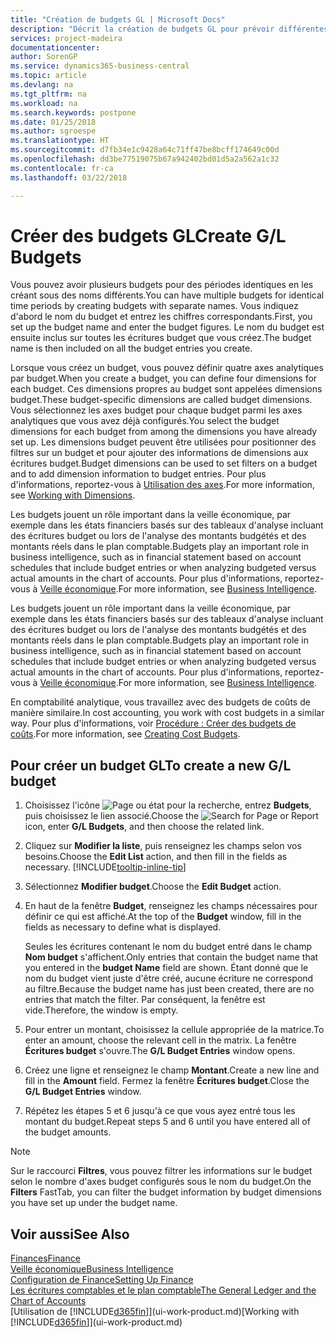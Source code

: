 ```yaml
---
title: "Création de budgets GL | Microsoft Docs"
description: "Décrit la création de budgets GL pour prévoir différentes activités financières et affecter des dimensions à des fins de veille économique."
services: project-madeira
documentationcenter: 
author: SorenGP
ms.service: dynamics365-business-central
ms.topic: article
ms.devlang: na
ms.tgt_pltfrm: na
ms.workload: na
ms.search.keywords: postpone
ms.date: 01/25/2018
ms.author: sgroespe
ms.translationtype: HT
ms.sourcegitcommit: d7fb34e1c9428a64c71ff47be8bcff174649c00d
ms.openlocfilehash: dd3be77519075b67a942402bd01d5a2a562a1c32
ms.contentlocale: fr-ca
ms.lasthandoff: 03/22/2018

---
```

# <a name="create-gl-budgets"></a><span data-ttu-id="f74af-103">Créer des budgets GL</span><span class="sxs-lookup"><span data-stu-id="f74af-103">Create G/L Budgets</span></span>
<span data-ttu-id="f74af-104">Vous pouvez avoir plusieurs budgets pour des périodes identiques en les créant sous des noms différents.</span><span class="sxs-lookup"><span data-stu-id="f74af-104">You can have multiple budgets for identical time periods by creating budgets with separate names.</span></span> <span data-ttu-id="f74af-105">Vous indiquez d'abord le nom du budget et entrez les chiffres correspondants.</span><span class="sxs-lookup"><span data-stu-id="f74af-105">First, you set up the budget name and enter the budget figures.</span></span> <span data-ttu-id="f74af-106">Le nom du budget est ensuite inclus sur toutes les écritures budget que vous créez.</span><span class="sxs-lookup"><span data-stu-id="f74af-106">The budget name is then included on all the budget entries you create.</span></span>  

 <span data-ttu-id="f74af-107">Lorsque vous créez un budget, vous pouvez définir quatre axes analytiques par budget.</span><span class="sxs-lookup"><span data-stu-id="f74af-107">When you create a budget, you can define four dimensions for each budget.</span></span> <span data-ttu-id="f74af-108">Ces dimensions propres au budget sont appelées dimensions budget.</span><span class="sxs-lookup"><span data-stu-id="f74af-108">These budget-specific dimensions are called budget dimensions.</span></span> <span data-ttu-id="f74af-109">Vous sélectionnez les axes budget pour chaque budget parmi les axes analytiques que vous avez déjà configurés.</span><span class="sxs-lookup"><span data-stu-id="f74af-109">You select the budget dimensions for each budget from among the dimensions you have already set up.</span></span> <span data-ttu-id="f74af-110">Les dimensions budget peuvent être utilisées pour positionner des filtres sur un budget et pour ajouter des informations de dimensions aux écritures budget.</span><span class="sxs-lookup"><span data-stu-id="f74af-110">Budget dimensions can be used to set filters on a budget and to add dimension information to budget entries.</span></span> <span data-ttu-id="f74af-111">Pour plus d'informations, reportez-vous à [Utilisation des axes](finance-dimensions.md).</span><span class="sxs-lookup"><span data-stu-id="f74af-111">For more information, see [Working with Dimensions](finance-dimensions.md).</span></span>

 <span data-ttu-id="f74af-112">Les budgets jouent un rôle important dans la veille économique, par exemple dans les états financiers basés sur des tableaux d'analyse incluant des écritures budget ou lors de l'analyse des montants budgétés et des montants réels dans le plan comptable.</span><span class="sxs-lookup"><span data-stu-id="f74af-112">Budgets play an important role in business intelligence, such as in financial statement based on account schedules that include budget entries or when analyzing budgeted versus actual amounts in the chart of accounts.</span></span> <span data-ttu-id="f74af-113">Pour plus d'informations, reportez-vous à [Veille économique](bi.md).</span><span class="sxs-lookup"><span data-stu-id="f74af-113">For more information, see [Business Intelligence](bi.md).</span></span>

 <span data-ttu-id="f74af-114">Les budgets jouent un rôle important dans la veille économique, par exemple dans les états financiers basés sur des tableaux d'analyse incluant des écritures budget ou lors de l'analyse des montants budgétés et des montants réels dans le plan comptable.</span><span class="sxs-lookup"><span data-stu-id="f74af-114">Budgets play an important role in business intelligence, such as in financial statement based on account schedules that include budget entries or when analyzing budgeted versus actual amounts in the chart of accounts.</span></span> <span data-ttu-id="f74af-115">Pour plus d'informations, reportez-vous à [Veille économique](bi.md).</span><span class="sxs-lookup"><span data-stu-id="f74af-115">For more information, see [Business Intelligence](bi.md).</span></span>

<span data-ttu-id="f74af-116">En comptabilité analytique, vous travaillez avec des budgets de coûts de manière similaire.</span><span class="sxs-lookup"><span data-stu-id="f74af-116">In cost accounting, you work with cost budgets in a similar way.</span></span> <span data-ttu-id="f74af-117">Pour plus d'informations, voir [Procédure : Créer des budgets de coûts](finance-create-cost-budgets.md).</span><span class="sxs-lookup"><span data-stu-id="f74af-117">For more information, see [Creating Cost Budgets](finance-create-cost-budgets.md).</span></span>    

## <a name="to-create-a-new-gl-budget"></a><span data-ttu-id="f74af-118">Pour créer un budget GL</span><span class="sxs-lookup"><span data-stu-id="f74af-118">To create a new G/L budget</span></span>  
1. <span data-ttu-id="f74af-119">Choisissez l'icône ![Page ou état pour la recherche](media/ui-search/search_small.png "icône Page ou état pour la recherche"), entrez **Budgets**, puis choisissez le lien associé.</span><span class="sxs-lookup"><span data-stu-id="f74af-119">Choose the ![Search for Page or Report](media/ui-search/search_small.png "Search for Page or Report icon") icon, enter **G/L Budgets**, and then choose the related link.</span></span>  
2. <span data-ttu-id="f74af-120">Cliquez sur **Modifier la liste**, puis renseignez les champs selon vos besoins.</span><span class="sxs-lookup"><span data-stu-id="f74af-120">Choose the **Edit List** action, and then fill in the fields as necessary.</span></span> [!INCLUDE[tooltip-inline-tip](includes/tooltip-inline-tip_md.md)]  
3. <span data-ttu-id="f74af-121">Sélectionnez **Modifier budget**.</span><span class="sxs-lookup"><span data-stu-id="f74af-121">Choose the **Edit Budget** action.</span></span>
4. <span data-ttu-id="f74af-122">En haut de la fenêtre **Budget**, renseignez les champs nécessaires pour définir ce qui est affiché.</span><span class="sxs-lookup"><span data-stu-id="f74af-122">At the top of the **Budget** window, fill in the fields as necessary to define what is displayed.</span></span>  

    <span data-ttu-id="f74af-123">Seules les écritures contenant le nom du budget entré dans le champ **Nom budget** s'affichent.</span><span class="sxs-lookup"><span data-stu-id="f74af-123">Only entries that contain the budget name that you entered in the **budget Name** field are shown.</span></span> <span data-ttu-id="f74af-124">Étant donné que le nom du budget vient juste d'être créé, aucune écriture ne correspond au filtre.</span><span class="sxs-lookup"><span data-stu-id="f74af-124">Because the budget name has just been created, there are no entries that match the filter.</span></span> <span data-ttu-id="f74af-125">Par conséquent, la fenêtre est vide.</span><span class="sxs-lookup"><span data-stu-id="f74af-125">Therefore, the window is empty.</span></span>  
5. <span data-ttu-id="f74af-126">Pour entrer un montant, choisissez la cellule appropriée de la matrice.</span><span class="sxs-lookup"><span data-stu-id="f74af-126">To enter an amount, choose the relevant cell in the matrix.</span></span> <span data-ttu-id="f74af-127">La fenêtre **Écritures budget** s'ouvre.</span><span class="sxs-lookup"><span data-stu-id="f74af-127">The **G/L Budget Entries** window opens.</span></span>  
6. <span data-ttu-id="f74af-128">Créez une ligne et renseignez le champ **Montant**.</span><span class="sxs-lookup"><span data-stu-id="f74af-128">Create a new line and fill in the **Amount** field.</span></span> <span data-ttu-id="f74af-129">Fermez la fenêtre **Écritures budget**.</span><span class="sxs-lookup"><span data-stu-id="f74af-129">Close the **G/L Budget Entries** window.</span></span>  
7. <span data-ttu-id="f74af-130">Répétez les étapes 5 et 6 jusqu'à ce que vous ayez entré tous les montant du budget.</span><span class="sxs-lookup"><span data-stu-id="f74af-130">Repeat steps 5 and 6 until you have entered all of the budget amounts.</span></span>  

> [!NOTE]  
>  <span data-ttu-id="f74af-131">Sur le raccourci **Filtres**, vous pouvez filtrer les informations sur le budget selon le nombre d'axes budget configurés sous le nom du budget.</span><span class="sxs-lookup"><span data-stu-id="f74af-131">On the **Filters** FastTab, you can filter the budget information by budget dimensions you have set up under the budget name.</span></span>   

## <a name="see-also"></a><span data-ttu-id="f74af-132">Voir aussi</span><span class="sxs-lookup"><span data-stu-id="f74af-132">See Also</span></span>
[<span data-ttu-id="f74af-133">Finances</span><span class="sxs-lookup"><span data-stu-id="f74af-133">Finance</span></span>](finance.md)  
[<span data-ttu-id="f74af-134">Veille économique</span><span class="sxs-lookup"><span data-stu-id="f74af-134">Business Intelligence</span></span>](bi.md)  
[<span data-ttu-id="f74af-135">Configuration de Finance</span><span class="sxs-lookup"><span data-stu-id="f74af-135">Setting Up Finance</span></span>](finance-setup-finance.md)  
[<span data-ttu-id="f74af-136">Les écritures comptables et le plan comptable</span><span class="sxs-lookup"><span data-stu-id="f74af-136">The General Ledger and the Chart of Accounts</span></span>](finance-general-ledger.md)  
<span data-ttu-id="f74af-137">[Utilisation de [!INCLUDE[d365fin](includes/d365fin_md.md)]](ui-work-product.md)</span><span class="sxs-lookup"><span data-stu-id="f74af-137">[Working with [!INCLUDE[d365fin](includes/d365fin_md.md)]](ui-work-product.md)</span></span>  

